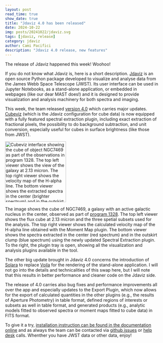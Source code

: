 ```yaml
---
layout: post
read_time: true
show_date: true
title: "Jdaviz 4.0 has been released"
date: 2024-10-22
img: posts/20241022/jdaviz.svg
tags: [jdaviz, release]
category: jdaviz
author: Cami Pacifici
description: "Jdaviz 4.0 release, new features"
---
```


The release of Jdaviz happened this week! Woohoo!

If you do not know what Jdaviz is, here is a short description. [Jdaviz](https://jdaviz.readthedocs.io/en/stable/) is 
an open source Python package developed to visualize and analyse data from 
the James Webb Space Telescope (JWST). Its user interface can be used in Jupyter Notebooks, 
as a stand-alone application, or embedded in webpages (like our dear MAST does!) and it is designed to provide 
visualization and analysis machinery for both spectra and imaging.

This week, the team released [version 4.0](https://github.com/spacetelescope/jdaviz/releases/tag/v4.0.0) which carries major updates. 
[Cubeviz](https://jdaviz.readthedocs.io/en/stable/cubeviz/index.html) (which is the Jdaviz configuration for cube data) 
is now equipped with a fully featured spectral extraction plugin, including 
exact extraction of fractional pixels, the possibility to do background subtraction, and unit conversion, especially useful for cubes 
in surface brightness (like those from JWST).

<img src="../../../assets/img/posts/20241022/cubeviz_for_blog.png" alt="Cubeviz interface showing the cube of object NGC7469 as part of 
  the observations in program 1328. The top left viewer shows the view of the galaxy at 2.13 micron. The top right viewer 
  shows the velocity map of the H-alpha line. The bottom viewer shows 
  the extracted spectra in the center (brighter spectrum) and in the outskirt clump (dimmer spectrum)." width="200"/>

The image shows the cube of NGC7469, a galaxy with an active galactic nucleus in the center, 
observed as part of [program 1328](https://www.stsci.edu/jwst/science-execution/approved-programs/dd-ers/program-1328). The top 
left viewer shows the flux cube at 2.13 micron and the three spetial subsets used for the analysis. The top right viewer shows 
the calculated velocity map of the H-alpha line obtained with the Moment Map plugin. The bottom viewer shows the spectra extracted 
in the center (red spectrum) and in the outskirt clump (blue spectrum) using the newly updated Spectral Extraction plugin. 
To the right, the plugin tray is open, showing all the visualization and analysis plugins available in the tool.

The other big update brought in Jdaviz 4.0 concerns the introduction of [Solara](https://solara.dev/) to replace 
[Voila](https://voila.readthedocs.io/en/stable/) for the rendering of the stand-alone application. 
I will not go into the details and technicalities of this swap here, 
but I will note that this results in better performance and cleaner code on the Jdaviz side. 

The release of 4.0 carries also bug fixes and performance improvements all over the app and especially updates to the 
Export Plugin, which now allows for the export of calculated quantities in the other plugins (e.g., the results of Aperture Photometry) 
in table format, defined regions of interests or subsets as well in table format, and generated products (e.g., analytic models 
fitted to observed spectra or moment maps fitted to cube data) in FITS format.

To give it a try, [installation instruction can be found in the documentation online](https://jdaviz.readthedocs.io/en/stable/installation.html) 
and as always the team can be contacted via [github issues](https://github.com/spacetelescope/jdaviz/issues) or 
[help desk](https://stsci.service-now.com/jwst) calls. Whenther you have JWST data or other data, enjoy!
